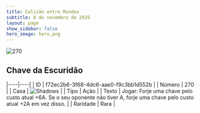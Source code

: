 ```yaml
---
title: Colisão entre Mundos
subtitle: 8 de novembro de 2019
layout: page
show_sidebar: false
hero_image: hero.png
---
```


![270](https://cdn.keyforgegame.com/media/card_front/pt/452_270_VHRR6QWG3C3_pt.png)

## Chave da Escuridão

|----|----|
| ID | f72ec2b6-3f68-4dc6-aae0-f9c3bb1d552b |
| Número | 270 |
| Casa | ![Shadows](https://archonarcana.com/images/thumb/e/ee/Shadows.png/22px-Shadows.png "Sombras") |
| Tipo | Ação |
| Texto | Jogar: Forje uma chave pelo custo atual +6A. Se o seu oponente não tiver A, forje uma chave pelo custo atual +2A em vez disso. |
| Raridade | Rara |
